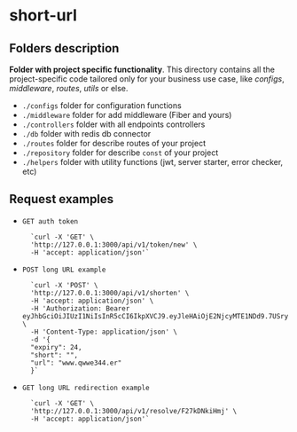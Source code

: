 # short-url

## Folders description

**Folder with project specific functionality**. This directory contains all the project-specific code tailored only for your business use case, like _configs_, _middleware_, _routes_, _utils_ or else.

- `./configs` folder for configuration functions
- `./middleware` folder for add middleware (Fiber and yours)
-  `./controllers` folder with all endpoints controllers
-  `./db` folder with redis db connector
- `./routes` folder for describe routes of your project
- `./repository` folder for describe `const` of your project
- `./helpers` folder with utility functions (jwt, server starter, error checker, etc)

## Request examples

- `GET auth token`

        `curl -X 'GET' \
        'http://127.0.0.1:3000/api/v1/token/new' \
        -H 'accept: application/json'`

- `POST long URL example`

        `curl -X 'POST' \
        'http://127.0.0.1:3000/api/v1/shorten' \
        -H 'accept: application/json' \
        -H 'Authorization: Bearer eyJhbGciOiJIUzI1NiIsInR5cCI6IkpXVCJ9.eyJleHAiOjE2NjcyMTE1NDd9.7USryPsmdME4XjvvjmkZIITz_lEz279Ix6Qs51f0zH8' \
        -H 'Content-Type: application/json' \
        -d '{
        "expiry": 24,
        "short": "",
        "url": "www.qwwe344.er"
        }`

- `GET long URL redirection example`

        `curl -X 'GET' \
        'http://127.0.0.1:3000/api/v1/resolve/F27kDNkiHmj' \
        -H 'accept: application/json'`
